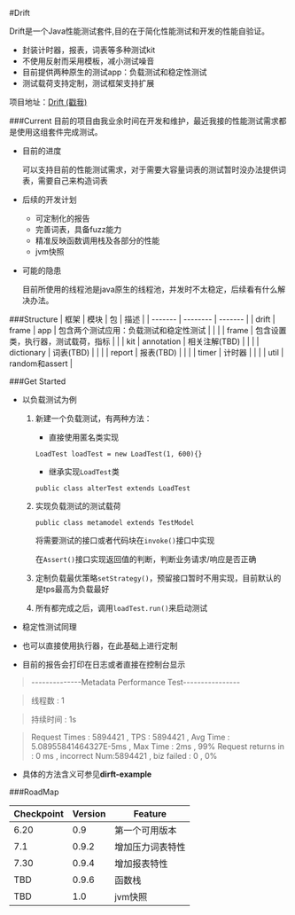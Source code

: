 #Drift

Drift是一个Java性能测试套件,目的在于简化性能测试和开发的性能自验证。

-  封装计时器，报表，词表等多种测试kit
-  不使用反射而采用模板，减小测试噪音
-  目前提供两种原生的测试app：负载测试和稳定性测试
-  测试载荷支持定制，测试框架支持扩展

项目地址：[Drift (戳我) ](https://github.com/elloray/Drift)

###Current
目前的项目由我业余时间在开发和维护，最近我接的性能测试需求都是使用这组套件完成测试。

- 目前的进度

    可以支持目前的性能测试需求，对于需要大容量词表的测试暂时没办法提供词表，需要自己来构造词表

- 后续的开发计划

    - 可定制化的报告
    - 完善词表，具备fuzz能力
    - 精准反映函数调用栈及各部分的性能
    - jvm快照
    
- 可能的隐患
    
    目前所使用的线程池是java原生的线程池，并发时不太稳定，后续看有什么解决办法。


###Structure
| 框架 | 模块 | 包 | 描述 |
| ------- | -------- | ------- |
| drift | frame | app | 包含两个测试应用：负载测试和稳定性测试 |
|  |  | frame | 包含设置类，执行器，测试载荷，指标 | 
|  | kit | annotation | 相关注解(TBD) | 
|  |  | dictionary | 词表(TBD) |
|  |  | report | 报表(TBD) |
|  |  | timer | 计时器 |
|  |  | util | random和assert |

###Get Started
- 以负载测试为例    
    
    1. 新建一个负载测试，有两种方法：

        - 直接使用匿名类实现
  
        `LoadTest loadTest = new LoadTest(1, 600){}`
    
        - 继承实现`LoadTest`类
  
        `public class alterTest extends LoadTest`
    2. 实现负载测试的测试载荷
    
        `public class metamodel extends TestModel`
        
        将需要测试的接口或者代码块在`invoke()`接口中实现
        
        在`Assert()`接口实现返回值的判断，判断业务请求/响应是否正确
        
    3. 定制负载最优策略`setStrategy()`，预留接口暂时不用实现，目前默认的是tps最高为负载最好
    
    4. 所有都完成之后，调用`loadTest.run()`来启动测试
        
    
- 稳定性测试同理
- 也可以直接使用执行器，在此基础上进行定制
- 目前的报告会打印在日志或者直接在控制台显示

> --------------Metadata Performance Test----------------
 
> 线程数 : 1
 
> 持续时间 : 1s

> Request Times : 5894421 , TPS : 5894421 , Avg Time : 5.08955841464327E-5ms , Max Time : 2ms , 99% Request returns in : 0 ms , incorrect Num:5894421 , biz failed : 0 , 0%
    
- 具体的方法含义可参见**dirft-example**
   

###RoadMap

| Checkpoint | Version | Feature |
| ------- | -------- | ------- |
| 6.20 | 0.9 | 第一个可用版本 | 
| 7.1 | 0.9.2 | 增加压力词表特性 | 
| 7.30 | 0.9.4 | 增加报表特性 | 
| TBD | 0.9.6 | 函数栈 | 
| TBD | 1.0 | jvm快照 | 